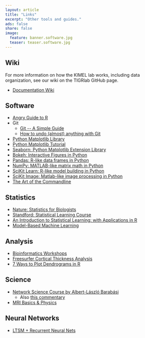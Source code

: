```yaml
---
layout: article
title: "Links"
excerpt: "Other tools and guides."
ads: false
share: false
image:
  feature: banner.software.jpg
  teaser: teaser.software.jpg
---
```


## Wiki
For more information on how the KIMEL lab works, including data organization, see our wiki on the TIGRlab GitHub page.
- [Documentation Wiki](https://github.com/TIGRLab/documentation/wik://github.com/TIGRLab/documentation/wiki)

## Software
- [Angry Guide to R](http://tim-smith.us/arrgh/index.html)
- Git
  - [Git -- A Simple Guide](http://rogerdudler.github.io/git-guide/)
  - [How to undo (almost) anything with Git](https://github.com/blog/2019-how-to-undo-almost-anything-with-git)
- [Python Matplotlib Library](http://matplotlib.org/gallery.html)
- [Python Matplotlib Tutorial](http://www.labri.fr/perso/nrougier/teaching/matplotlib/)
- [Seaborn: Python Matplotlib Extension Library](http://stanford.edu/~mwaskom/software/seaborn/)
- [Bokeh: Interactive Figures in Python](http://bokeh.pydata.org/en/latest/docs/gallery.html)
- [Pandas: R-like data frames in Python](http://pandas.pydata.org/pandas-docs/stable/tutorials.html)
- [NumPy: MATLAB-like matrix math in Python](https://docs.scipy.org/doc/numpy-dev/user/numpy-for-matlab-users.html)
- [SciKit Learn: R-like model building in Python](http://scikit-learn.org/stable/)
- [SciKit Image: Matlab-like image processing in Python](http://scikit-image.org/)
- [The Art of the Commandline](https://github.com/jlevy/the-art-of-command-line)

## Statistics
- [Nature: Statistics for Biologists](http://www.nature.com/collections/qghhqm)
- [Standford: Statistical Learning Course](http://online.stanford.edu/course/statistical-learning-winter-2014)
- [ An Introduction to Statistical Learning: with Applications in R](http://www-bcf.usc.edu/~gareth/ISL/)
- [Model-Based Machine Learning](http://www.mbmlbook.com/toc.html)

## Analysis
- [Bioinformatics Workshops](bioinformatics.ca/workshops/2013)
- [Freesurfer Cortical Thickness Analysis](http://blog.cogneurostats.com/?p=521)
- [7 Ways to Plot Dendrograms in R](http://gastonsanchez.com/blog/how-to/2012/10/03/Dendrograms.html)

## Science
- [Network Science Course by Albert-László Barabási](http://barabasilab.neu.edu/courses/phys5116/)
  - Also [this commentary](https://news.ycombinator.com/item?id=9555547)
- [MRI Basics & Physics](http://mri-q.com/)

## Neural Networks
- [LTSM + Recurrent Neural Nets](http://deeplearning4j.org/lstm.html)

